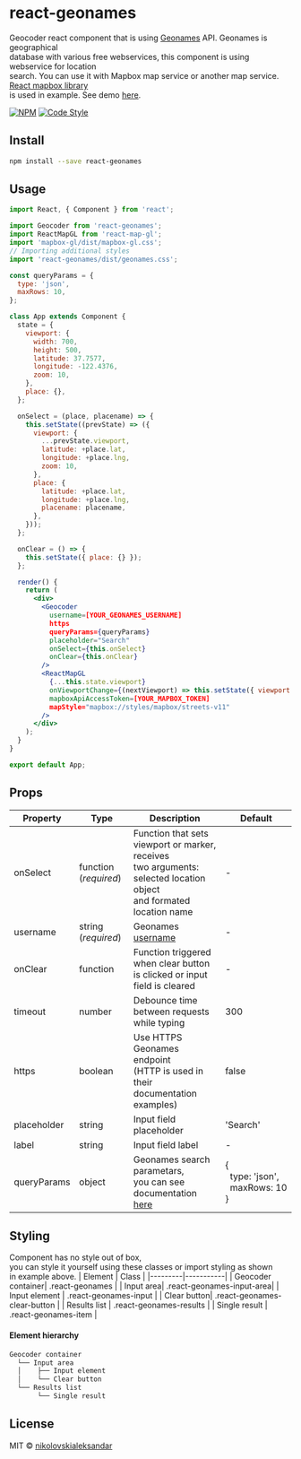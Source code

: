 # react-geonames

Geocoder react component that is using [Geonames](http://www.geonames.org/) API. Geonames is geographical </br> database with various free webservices, this component is using webservice for location </br> search. You can use it with Mapbox map service or another map service. [React mapbox library](https://github.com/visgl/react-map-gl)</br>is used in example. See demo [here](https://nikolovskialeksandar.github.io/react-geonames/).

[![NPM](https://img.shields.io/npm/v/react-geonames.svg)](https://www.npmjs.com/package/react-geonames) 
[![Code Style](https://badgen.net/badge/code%20style/airbnb/ff5a5f)](https://github.com/airbnb/javascript)
## Install
```bash
npm install --save react-geonames
```

## Usage

```jsx
import React, { Component } from 'react';

import Geocoder from 'react-geonames';
import ReactMapGL from 'react-map-gl';
import 'mapbox-gl/dist/mapbox-gl.css';
// Importing additional styles
import 'react-geonames/dist/geonames.css';

const queryParams = {
  type: 'json',
  maxRows: 10,
};

class App extends Component {
  state = {
    viewport: {
      width: 700,
      height: 500,
      latitude: 37.7577,
      longitude: -122.4376,
      zoom: 10,
    },
    place: {},
  };

  onSelect = (place, placename) => {
    this.setState((prevState) => ({
      viewport: {
        ...prevState.viewport,
        latitude: +place.lat,
        longitude: +place.lng,
        zoom: 10,
      },
      place: {
        latitude: +place.lat,
        longitude: +place.lng,
        placename: placename,
      },
    }));
  };

  onClear = () => {
    this.setState({ place: {} });
  };

  render() {
    return (
      <div>
        <Geocoder
          username=[YOUR_GEONAMES_USERNAME]
          https
          queryParams={queryParams}
          placeholder="Search"
          onSelect={this.onSelect}
          onClear={this.onClear}
        />
        <ReactMapGL
          {...this.state.viewport}
          onViewportChange={(nextViewport) => this.setState({ viewport: nextViewport })}
          mapboxApiAccessToken=[YOUR_MAPBOX_TOKEN]
          mapStyle="mapbox://styles/mapbox/streets-v11"
        />
      </div>
    );
  }
}

export default App;
```
## Props

|Property | Type | Description | Default|
|---------|------|---------|-------------|
| onSelect | function (*required*) | Function that sets viewport or marker, receives</br>two arguments: selected location object</br>and formated location name| - |
| username | string (*required*) | Geonames [username](http://www.geonames.org/login) | - |
| onClear|function| Function triggered when clear button is clicked or input field is cleared|-|
| timeout | number | Debounce time between requests<br/> while typing | 300 |
| https | boolean | Use HTTPS Geonames endpoint</br>(HTTP is used in their documentation </br>examples)|false |
| placeholder | string | Input field placeholder | 'Search' |
| label | string | Input field label | - |
| queryParams | object | Geonames search parametars, <br/>you can see documentation [here](https://www.geonames.org/export/geonames-search.html) | {<br/>&nbsp;&nbsp;type: 'json', <br/>&nbsp;&nbsp;maxRows:&nbsp;10<br/>} |

## Styling

Component has no style out of box, </br>you can style it yourself using these classes or import styling as shown </br>in example above.
| Element | Class |
|---------|-----------|
| Geocoder container| .react-geonames |
| Input area| .react-geonames-input-area|
| Input element | .react-geonames-input |
| Clear button| .react-geonames-clear-button |
| Results list | .react-geonames-results |
| Single result | .react-geonames-item |

#### Element hierarchy 

```bash
Geocoder container
  └── Input area
  │    ├── Input element
  │    └── Clear button
  └── Results list
       └── Single result

```
## License

MIT © [nikolovskialeksandar](https://github.com/nikolovskialeksandar)
